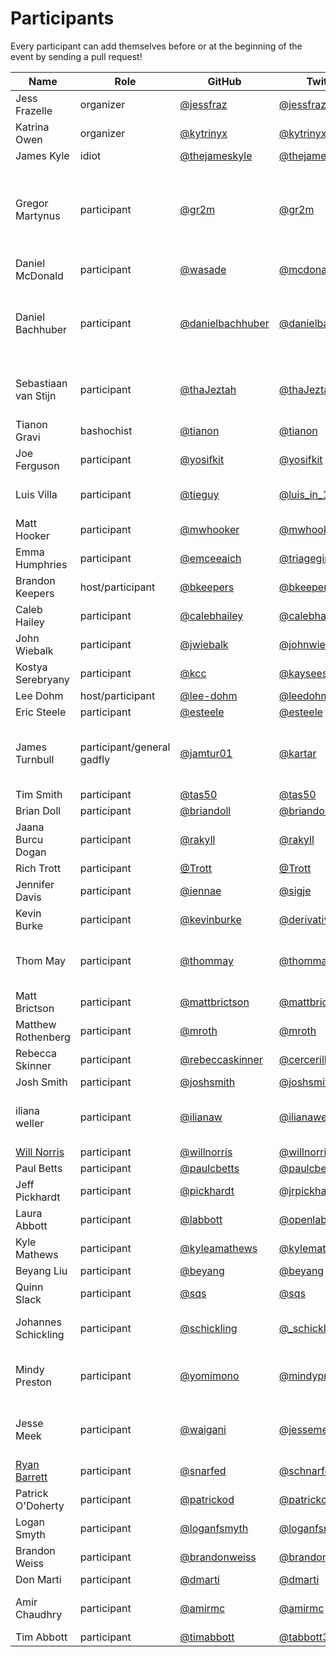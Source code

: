 # Participants

Every participant can add themselves before or at the beginning of the event by
sending a pull request!

| Name  | Role | GitHub | Twitter | Notes |
| ----- | ---- | ------ | ------- | ----- |
| Jess Frazelle  | organizer  | [@jessfraz](https://github.com/jessfraz) | [@jessfraz](https://twitter.com/jessfraz) | |
| Katrina Owen | organizer | [@kytrinyx](https://github.com/kytrinyx) | [@kytrinyx](https://twitter.com/kytrinyx) | |
| James Kyle | idiot | [@thejameskyle](https://github.com/thejameskyle) | [@thejameskyle](https://twitter.com/thejameskyle) | |
| Gregor Martynus | participant |[@gr2m](https://github.com/gr2m/) | [@gr2m](https://twitter.com/gr2m/) | LA based 🛫 Tue, Feb 14 with [jetBlue 6736](https://www.google.com/search?q=jetBlue+6736) 🛬 Thu, Feb 16: [jetBlue 1435](https://www.google.com/search?q=jetBlue+1435) |
| Daniel McDonald | participant |[@wasade](https://github.com/wasade) | [@mcdonadt](https://twitter.com/mcdonadt) | SEA based, flights TBD
| Daniel Bachhuber | participant |[@danielbachhuber](https://github.com/danielbachhuber) | [@danielbachhuber](https://twitter.com/danielbachhuber) | PDX based, arriving Weds morning on [Alaska 2589](https://www.google.com/search?q=Alaska+2589)
| Sebastiaan van Stijn | participant |[@thaJeztah](https://github.com/thaJeztah) | [@thaJeztah](https://twitter.com/thaJeztah) | Located in The Netherlands 🇳🇱
| Tianon Gravi | bashochist | [@tianon](https://github.com/tianon) | [@tianon](https://twitter.com/tianon) | |
| Joe Ferguson | participant |[@yosifkit](https://github.com/yosifkit) | [@yosifkit](https://twitter.com/yosifkit) | |
| Luis Villa | participant |[@tieguy](https://github.com/tieguy) | [@luis_in_140](http://twitter.com/luis_in_140) |[lu.is](http://lu.is) on ye olde WWW, SF-based |
| Matt Hooker | participant | [@mwhooker](https://github.com/mwhooker) | [@mwhooker](https://twitter.com/mwhooker) | |
| Emma Humphries | participant |[@emceeaich](https://github.com/emceeaich) | [@triagegirl](https://twitter.com/triagegirl) | Bay Area Local |
| Brandon Keepers | host/participant |[@bkeepers](https://github.com/bkeepers) | [@bkeepers](https://twitter.com/bkeepers) | |
| Caleb Hailey | participant |[@calebhailey](https://github.com/calebhailey) | [@calebhailey](https://twitter.com/calebhailey) | |
| John Wiebalk | participant |[@jwiebalk](https://github.com/jwiebalk) | [@johnwiebalk](https://twitter.com/johnwiebalk) | |
| Kostya Serebryany | participant |[@kcc](https://github.com/kcc) | [@kayseesee](https://twitter.com/kayseesee) | |
| Lee Dohm | host/participant |[@lee-dohm](https://github.com/lee-dohm) | [@leedohm](https://twitter.com/leedohm) | |
| Eric Steele | participant |[@esteele](https://github.com/esteele) | [@esteele](https://twitter.com/esteele) | |
| James Turnbull | participant/general gadfly | [@jamtur01](https://github.com/jamtur01) | [@kartar](https://twitter.com/kartar) | NYC-based. 2/13 UA212, 2/17 UA 212 |
| Tim Smith | participant |[@tas50](https://github.com/tas50) | [@tas50](https://twitter.com/tas50) | PDX based |
| Brian Doll | participant |[@briandoll](https://github.com/briandoll) | [@briandoll](https://twitter.com/briandoll) | SF |
| Jaana Burcu Dogan | participant |[@rakyll](https://github.com/rakyll) | [@rakyll](https://twitter.com/rakyll) | |
| Rich Trott | participant |[@Trott](https://github.com/Trott) | [@Trott](https://twitter.com/Trott) | |
| Jennifer Davis | participant | [@iennae](https://github.com/iennae) | [@sigje](https://twitter.com/sigje) | Bay Area based |
| Kevin Burke | participant | [@kevinburke](https://github.com/kevinburke) | [@derivativeburke](https://twitter.com/derivativeburke) | [available for hire](https://burke.services) |
| Thom May | participant | [@thommay](https://github.com/thommay) | [@thommay](https://twitter.com/thommay) | London based, in SF 2/11 - 2/16 |
| Matt Brictson | participant | [@mattbrictson](https://github.com/mattbrictson) | [@mattbrictson](https://twitter.com/mattbrictson) | SF |
| Matthew Rothenberg | participant | [@mroth](https://github.com/mroth) | [@mroth](https://twitter.com/mroth) | Brooklyn |
| Rebecca Skinner | participant | [@rebeccaskinner](https://github.com/rebeccaskinner) | [@cercerilla](https://twitter.com/cercerilla) | St. Louis |
| Josh Smith | participant | [@joshsmith](https://github.com/joshsmith) | [@joshsmith](https://twitter.com/joshsmith) | San Diego |
| iliana weller | participant | [@ilianaw](https://github.com/ilianaw) | [@ilianaweller](https://twitter.com/ilianaweller) | Greetings from Amazon Linux |
| [Will Norris](https://willnorris.com/)  | participant  | [@willnorris](https://github.com/willnorris) | [@willnorris](https://twitter.com/willnorris) | |
| Paul Betts | participant |[@paulcbetts](https://github.com/paulcbetts) | [@paulcbetts](https://twitter.com/paulcbetts) | SF |
| Jeff Pickhardt | participant |[@pickhardt](https://github.com/pickhardt) | [@jrpickhardt](https://twitter.com/jrpickhardt) | SF |
| Laura Abbott | participant | [@labbott](https://github.com/labbott) | [@openlabbott](https://twitter.com/openlabbott) | SEA |
| Kyle Mathews | participant | [@kyleamathews](https://github.com/kyleamathews) | [@kylemathews](https://twitter.com/kylemathews) | SF |
| Beyang Liu | participant | [@beyang](https://github.com/beyang) | [@beyang](https://twitter.com/beyang) | SF |
| Quinn Slack | participant | [@sqs](https://github.com/sqs) | [@sqs](https://twitter.com/sqs) | SF |
| Johannes Schickling | participant | [@schickling](https://github.com/schickling) | [@_schickling](https://twitter.com/_schickling) | 🇩🇪 Berlin (SF Feb 10 - 17) |
| Mindy Preston | participant | [@yomimono](https://github.com/yomimono) | [@mindypreston](https://twitter.com/mindypreston) | Madison, WI (SF 7 Feb - 16 Feb) |
| Jesse Meek | participant | [@waigani](https://github.com/waigani) | [@jessemeek](https://twitter.com/jessemeek) | New Zealand!! (SF Feb 6 - 19) |
| [Ryan Barrett](https://snarfed.org/) | participant  | [@snarfed](https://github.com/snarfed) | [@schnarfed](https://twitter.com/schnarfed) | SF |
| Patrick O'Doherty | participant | [@patrickod](https://github.com/patrickod) | [@patrickod](https://twitter.com/patrickod) | SF |
| Logan Smyth | participant | [@loganfsmyth](https://github.com/loganfsmyth) | [@loganfsmyth](https://twitter.com/loganfsmyth) | SF |
| Brandon Weiss | participant | [@brandonweiss](https://github.com/brandonweiss) | [@brandon_weiss](https://twitter.com/brandon_weiss) | SF |
| Don Marti | participant | [@dmarti](https://github.com/dmarti) | [@dmarti](https://twitter.com/dmarti) | SF |
| Amir Chaudhry | participant | [@amirmc](https://github.com/amirmc) | [@amirmc](https://twitter.com/amirmc) | Cambridge, UK (SF: 7-16 Feb) |
| Tim Abbott | participant | [@timabbott](https://github.com/timabbott) | [@tabbott3](https://twitter.com/tabbott3) | SF

